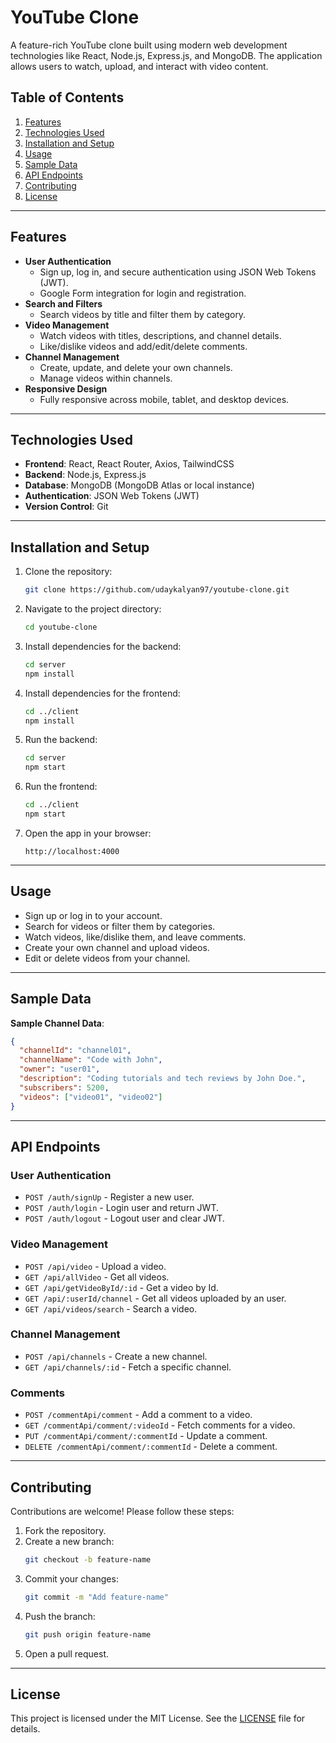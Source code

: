 # YouTube Clone

A feature-rich YouTube clone built using modern web development technologies like React, Node.js, Express.js, and MongoDB. The application allows users to watch, upload, and interact with video content.

## Table of Contents

1. [Features](#features)
2. [Technologies Used](#technologies-used)
3. [Installation and Setup](#installation-and-setup)
4. [Usage](#usage)
5. [Sample Data](#sample-data)
6. [API Endpoints](#api-endpoints)
7. [Contributing](#contributing)
8. [License](#license)

---

## Features

- **User Authentication**
  - Sign up, log in, and secure authentication using JSON Web Tokens (JWT).
  - Google Form integration for login and registration.
- **Search and Filters**
  - Search videos by title and filter them by category.
- **Video Management**
  - Watch videos with titles, descriptions, and channel details.
  - Like/dislike videos and add/edit/delete comments.
- **Channel Management**
  - Create, update, and delete your own channels.
  - Manage videos within channels.
- **Responsive Design**
  - Fully responsive across mobile, tablet, and desktop devices.

---

## Technologies Used

- **Frontend**: React, React Router, Axios, TailwindCSS
- **Backend**: Node.js, Express.js
- **Database**: MongoDB (MongoDB Atlas or local instance)
- **Authentication**: JSON Web Tokens (JWT)
- **Version Control**: Git

---

## Installation and Setup

1. Clone the repository:
   ```bash
   git clone https://github.com/udaykalyan97/youtube-clone.git
   ```
2. Navigate to the project directory:
   ```bash
   cd youtube-clone
   ```
3. Install dependencies for the backend:
   ```bash
   cd server
   npm install
   ```
4. Install dependencies for the frontend:
   ```bash
   cd ../client
   npm install
   ```
5. Run the backend:
   ```bash
   cd server
   npm start
   ```
6. Run the frontend:
   ```bash
   cd ../client
   npm start
   ```
7. Open the app in your browser:
   ```
   http://localhost:4000
   ```

---

## Usage

- Sign up or log in to your account.
- Search for videos or filter them by categories.
- Watch videos, like/dislike them, and leave comments.
- Create your own channel and upload videos.
- Edit or delete videos from your channel.

---

## Sample Data

**Sample Channel Data**:
```json
{
  "channelId": "channel01",
  "channelName": "Code with John",
  "owner": "user01",
  "description": "Coding tutorials and tech reviews by John Doe.",
  "subscribers": 5200,
  "videos": ["video01", "video02"]
}
```

---

## API Endpoints

### User Authentication
- `POST /auth/signUp` - Register a new user.
- `POST /auth/login` - Login user and return JWT.
- `POST /auth/logout` - Logout user and clear JWT.

### Video Management
- `POST /api/video` - Upload a video.
- `GET /api/allVideo` - Get all videos.
- `GET /api/getVideoById/:id` - Get a video by Id.
- `GET /api/:userId/channel` - Get all videos uploaded by an user.
- `GET /api/videos/search` - Search a video.

### Channel Management
- `POST /api/channels` - Create a new channel.
- `GET /api/channels/:id` - Fetch a specific channel.

### Comments
- `POST /commentApi/comment` - Add a comment to a video.
- `GET /commentApi/comment/:videoId` - Fetch comments for a video.
- `PUT /commentApi/comment/:commentId` - Update a comment.
- `DELETE /commentApi/comment/:commentId` - Delete a comment.

---

## Contributing

Contributions are welcome! Please follow these steps:
1. Fork the repository.
2. Create a new branch:
   ```bash
   git checkout -b feature-name
   ```
3. Commit your changes:
   ```bash
   git commit -m "Add feature-name"
   ```
4. Push the branch:
   ```bash
   git push origin feature-name
   ```
5. Open a pull request.

---

## License

This project is licensed under the MIT License. See the [LICENSE](LICENSE) file for details.
